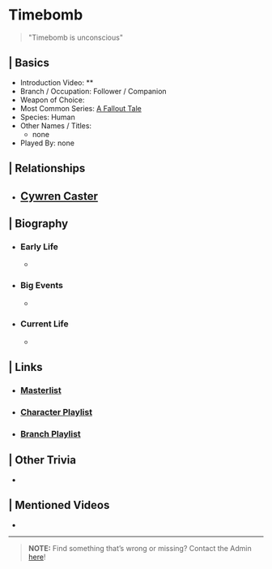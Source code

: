 # Timebomb  

> "Timebomb is unconscious"

## | Basics  
- Introduction Video: **  
- Branch / Occupation: Follower / Companion  
- Weapon of Choice:   
- Most Common Series: [A Fallout Tale](6.Series/Tale_Series.html)  
- Species: Human  
- Other Names / Titles:   
  - none  
- Played By: none  


## | Relationships  
- [**Cywren Caster**](5.Characters/Cywren_Caster.html)  
  -  


## | Biography  
- ### Early Life  
  -   
- ### Big Events  
  -   
- ### Current Life  
  -   

 
## | Links  
- ### [Masterlist]()  
- ### [Character Playlist]()  
- ### [Branch Playlist]()  


## | Other Trivia  
-   

## | Mentioned Videos
- []()

----

> **NOTE:** Find something that’s wrong or missing? Contact the Admin [here](../chapter_2.md)!